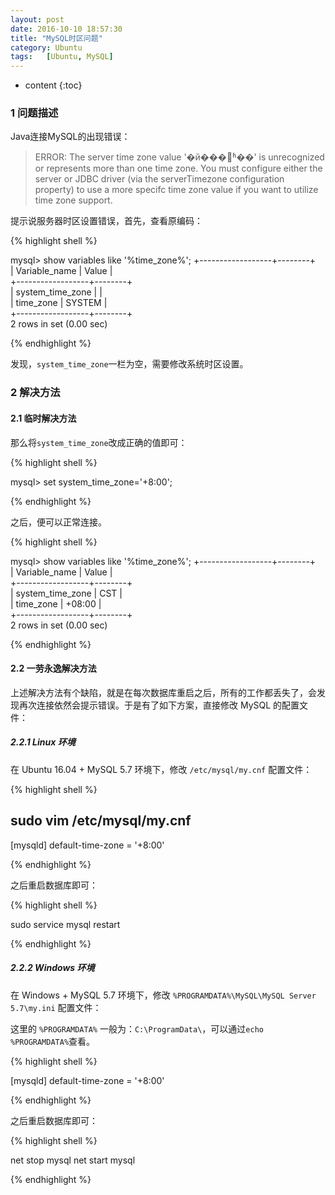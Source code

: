 ```yaml
---
layout: post
date: 2016-10-10 18:57:30
title: "MySQL时区问题"
category: Ubuntu
tags:   [Ubuntu, MySQL]
---
```


* content
{:toc}

### 1 问题描述

Java连接MySQL的出现错误：

>ERROR: The server time zone value '�й���׼ʱ��' is unrecognized or represents more than one time zone. You must configure either the server or JDBC driver (via the serverTimezone configuration property) to use a more specifc time zone value if you want to utilize time zone support.

提示说服务器时区设置错误，首先，查看原编码：

{% highlight shell %}

mysql> show variables like '%time_zone%';
+------------------+--------+  
| Variable_name    | Value  |  
+------------------+--------+  
| system_time_zone |        |  
| time_zone        | SYSTEM |  
+------------------+--------+  
2 rows in set (0.00 sec)  

{% endhighlight %}

发现，``system_time_zone``一栏为空，需要修改系统时区设置。

### 2 解决方法

#### 2.1 临时解决方法

那么将``system_time_zone``改成正确的值即可：

{% highlight shell %}

mysql> set system_time_zone='+8:00';

{% endhighlight %}

之后，便可以正常连接。

{% highlight shell %}

mysql> show variables like '%time_zone%';
+------------------+--------+  
| Variable_name    | Value  |  
+------------------+--------+  
| system_time_zone | CST    |  
| time_zone        | +08:00 |  
+------------------+--------+  
2 rows in set (0.00 sec)  

{% endhighlight %}

#### 2.2 一劳永逸解决方法

上述解决方法有个缺陷，就是在每次数据库重启之后，所有的工作都丢失了，会发现再次连接依然会提示错误。于是有了如下方案，直接修改 MySQL 的配置文件：

##### 2.2.1 Linux 环境

在 Ubuntu 16.04 + MySQL 5.7 环境下，修改 ``/etc/mysql/my.cnf`` 配置文件：

{% highlight shell %}

sudo vim /etc/mysql/my.cnf
----------------------------------
[mysqld]
default-time-zone = '+8:00'

{% endhighlight %}

之后重启数据库即可：

{% highlight shell %}

sudo service mysql restart

{% endhighlight %}

##### 2.2.2 Windows 环境

在 Windows + MySQL 5.7 环境下，修改 ``%PROGRAMDATA%\MySQL\MySQL Server 5.7\my.ini`` 配置文件：

这里的 ``%PROGRAMDATA%`` 一般为：``C:\ProgramData\``，可以通过``echo %PROGRAMDATA%``查看。

{% highlight shell %}

[mysqld]
default-time-zone = '+8:00'

{% endhighlight %}

之后重启数据库即可：

{% highlight shell %}

net stop mysql
net start mysql

{% endhighlight %}

